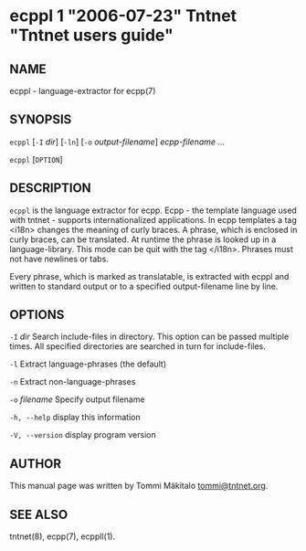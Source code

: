 ecppl 1 "2006-07-23" Tntnet "Tntnet users guide"
================================================

NAME
----

ecppl - language-extractor for ecpp(7)

SYNOPSIS
--------

`ecppl` [`-I` *dir*] [`-ln`] [`-o` *output-filename*] *ecpp-filename* ...

`ecppl` [`OPTION`]


DESCRIPTION
-----------

`ecppl` is the language extractor for ecpp. Ecpp - the template language used
with tntnet - supports internationalized applications. In ecpp templates a tag
&lt;i18n&gt; changes the meaning of curly braces. A phrase, which is enclosed in curly
braces, can be translated. At runtime the phrase is looked up in a
language-library. This mode can be quit with the tag &lt;/i18n&gt;. Phrases must not
have newlines or tabs.

Every phrase, which is marked as translatable, is extracted with ecppl and
written to standard output or to a specified output-filename line by line.

OPTIONS
-------

`-I` *dir*
  Search include-files in directory. This option can be passed multiple times.
  All specified directories are searched in turn for include-files.

`-l`
  Extract language-phrases (the default)

`-n`
  Extract non-language-phrases

`-o` *filename*
  Specify output filename
  
`-h, --help`
  display this information
  
`-V, --version`
  display program version

AUTHOR
------

This manual page was written by Tommi Mäkitalo <tommi@tntnet.org>.

SEE ALSO
--------

tntnet(8), ecpp(7), ecppll(1).
